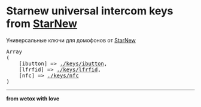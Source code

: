 # Starnew universal intercom keys from <a target="_blank" href="https://github.com/GlUTEN-BASH/Flipper-Starnew">StarNew</a>

Универсальные ключи для домофонов от <a target="_blank" href="https://github.com/GlUTEN-BASH/Flipper-Starnew">StarNew</a>

<pre>
Array
(
    [ibutton] => <a target="_blank" href="//github.com/wetox-team/flipperzero-goodies/tree/master/intercom-keys/starnew/keys/ibutton">./keys/ibutton</a>,
    [lfrfid] => <a target="_blank" href="//github.com/wetox-team/flipperzero-goodies/tree/master/intercom-keys/starnew/keys/lfrfid">./keys/lfrfid</a>,
    [nfc] => <a target="_blank" href="//github.com/wetox-team/flipperzero-goodies/tree/master/intercom-keys/starnew/keys/nfc">./keys/nfc</a>
)
</pre>

---

__from wetox with love__
